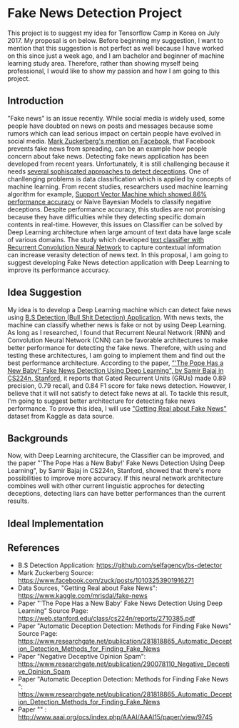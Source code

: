 # Fake News Detection Project
This project is to suggest my idea for Tensorflow Camp in Korea on July 2017. My proposal is on below.
Before beginning my suggestion, I want to mention that this suggestion is not perfect as well because I have worked on this since just a week ago, and I am bachelor and beginner of machine learning study area. Therefore, rather than showing myself being professional, I would like to show my passion and how I am going to this project.
## Introduction 
"Fake news" is an issue recently. While social media is widely used, some people have doubted on news on posts and messages because some rumors which can lead serious impact on certain people have evolved in social media. [Mark Zuckerberg's mention on Facebook](https://www.facebook.com/zuck/posts/10103253901916271), that Facebook prevents fake news from spreading, can be an example how people concern about fake news. Detecting fake news application has been developed from recent years. Unfortunately, it is still challenging because it needs [several sophiscated approaches to detect deceptions](https://www.researchgate.net/publication/281818865_Automatic_Deception_Detection_Methods_for_Finding_Fake_News). One of chanllenging problems is data classification which is applied by concepts of machine learning. From recent studies, researchers used machine learning algorithm for example, [Support Vector Machine which showed 86% performance accuracy](https://www.researchgate.net/publication/290078110_Negative_Deceptive_Opinion_Spam) or Naive Bayesian Models to classify negative deceptions. Despite performance accuracy, this studies are not promising because they have difficulties while they detecting specific domain contents in real-time. However, this issues on Classifier can be solved by Deep Learning architecture when large amount of text data have large scale of various domains. The study which developed [text classifier with Recurrent Convolution Neural Network](http://www.aaai.org/ocs/index.php/AAAI/AAAI15/paper/view/9745) to capture contextual information can increase verasity detection of news text. In this proposal, I am going to suggest developing Fake News detection application with Deep Learning to improve its performance accuracy.
## Idea Suggestion
My idea is to develop a Deep Learning machine which can detect fake news using [B.S Detection (Bull Shit Detection) Application](https://github.com/selfagency/bs-detector). With news texts, the machine can classify whether news is fake or not by using Deep Learning. As long as I researched, I found that Recurrent Neural Network (RNN) and Convolution Neural Network (CNN) can be favorable architectures to make better performance for detecting the fake news. Therefore, with using and testing these architectures, I am going to implement them and find out the best performance architecture. According to the paper, ["'The Pope Has a New Baby!' Fake News Detection Using Deep Learning", by Samir Bajaj in CS224n, Stanford](https://web.stanford.edu/class/cs224n/reports/2710385.pdf), it reports that Gated Recurrent Units (GRUs) made 0.89 precision, 0.79 recall, and 0.84 F1 score for fake news detection. However, I believe that it will not satisfy to detect fake news at all. To tackle this result, I'm going to suggest better architecture for detecting fake news performance. To prove this idea, I will use ["Getting Real about Fake News"](https://www.kaggle.com/mrisdal/fake-news) dataset from Kaggle as data source.
## Backgrounds
 Now, with Deep Learning architecure, the Classifier can be improved, and the paper "'The Pope Has a New Baby!' Fake News Detection Using Deep Learning", by Samir Bajaj in CS224n, Stanford, showed that there's more possibilities to improve more accuracy. If this neural network architecture combines well with other current linguistic approches for detecting deceptions, detecting liars can have better performances than the current results.
## Ideal Implementation
## References
* B.S Detection Application: https://github.com/selfagency/bs-detector
* Mark Zuckerberg Source: https://www.facebook.com/zuck/posts/10103253901916271
* Data Sources, "Getting Real about Fake News": https://www.kaggle.com/mrisdal/fake-news
* Paper "'The Pope Has a New Baby' Fake News Detection Using Deep Learning" Source Page:  https://web.stanford.edu/class/cs224n/reports/2710385.pdf
* Paper "Automatic Deception Detection: Methods for Finding Fake News" Source Page: https://www.researchgate.net/publication/281818865_Automatic_Deception_Detection_Methods_for_Finding_Fake_News
* Paper "Negative Deceptive Opinion Spam": https://www.researchgate.net/publication/290078110_Negative_Deceptive_Opinion_Spam
* Paper "Automatic Deception Detection: Methods for Finding Fake News ": https://www.researchgate.net/publication/281818865_Automatic_Deception_Detection_Methods_for_Finding_Fake_News
* Paper "" : http://www.aaai.org/ocs/index.php/AAAI/AAAI15/paper/view/9745
